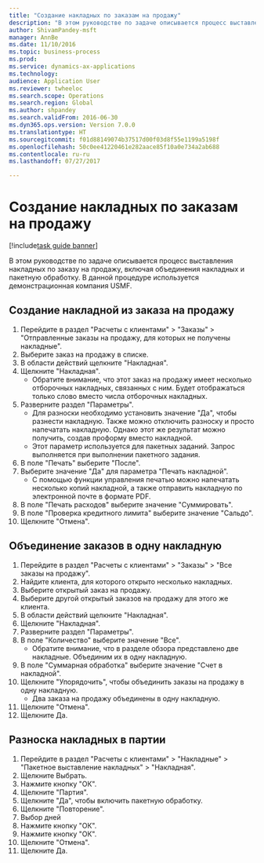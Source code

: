 ```yaml
--- 
title: "Создание накладных по заказам на продажу"
description: "В этом руководстве по задаче описывается процесс выставления накладных по заказу на продажу, включая объединения накладных и пакетную обработку."
author: ShivamPandey-msft
manager: AnnBe
ms.date: 11/10/2016
ms.topic: business-process
ms.prod: 
ms.service: dynamics-ax-applications
ms.technology: 
audience: Application User
ms.reviewer: twheeloc
ms.search.scope: Operations
ms.search.region: Global
ms.author: shpandey
ms.search.validFrom: 2016-06-30
ms.dyn365.ops.version: Version 7.0.0
ms.translationtype: HT
ms.sourcegitcommit: f01d88149074b37517d00f03d8f55e1199a5198f
ms.openlocfilehash: 50c0ee41220461e282aace85f10a0e734a2ab688
ms.contentlocale: ru-ru
ms.lasthandoff: 07/27/2017

---
```

# <a name="create-sales-order-invoices"></a>Создание накладных по заказам на продажу

[!include[task guide banner](../../includes/task-guide-banner.md)]

В этом руководстве по задаче описывается процесс выставления накладных по заказу на продажу, включая объединения накладных и пакетную обработку. В данной процедуре используется демонстрационная компания USMF.


## <a name="create-an-invoice-from-a-sales-order"></a>Создание накладной из заказа на продажу
1. Перейдите в раздел "Расчеты с клиентами" > "Заказы" > "Отправленные заказы на продажу, для которых не получены накладные".
2. Выберите заказ на продажу в списке. 
3. В области действий щелкните "Накладная".
4. Щелкните "Накладная".
    * Обратите внимание, что этот заказ на продажу имеет несколько отборочных накладных, связанных с ним. Будет отображаться только слово <multiple> вместо числа отборочных накладных.  
5. Разверните раздел "Параметры".
    * Для разноски необходимо установить значение "Да", чтобы разнести накладную. Также можно отключить разноску и просто напечатать накладную. Однако этот же результат можно получить, создав проформу вместо накладной.  
    * Этот параметр используется для пакетных заданий. Запрос выполняется при выполнении пакетного задания.    
6. В поле "Печать" выберите "После".
7. Выберите значение "Да" для параметра "Печать накладной".
    * С помощью функции управления печатью можно напечатать несколько копий накладной, а также отправить накладную по электронной почте в формате PDF.  
8. В поле "Печать расходов" выберите значение "Суммировать".
9. В поле "Проверка кредитного лимита" выберите значение "Сальдо".
10. Щелкните "Отмена".

## <a name="combine-orders-into-a-single-invoice"></a>Объединение заказов в одну накладную
1. Перейдите в раздел "Расчеты с клиентами" > "Заказы" > "Все заказы на продажу".
2. Найдите клиента, для которого открыто несколько накладных.
3. Выберите открытый заказ на продажу.
4. Выберите другой открытый заказов на продажу для этого же клиента.
5. В области действий щелкните "Накладная".
6. Щелкните "Накладная".
7. Разверните раздел "Параметры".
8. В поле "Количество" выберите значение "Все".
    * Обратите внимание, что в разделе обзора представлено две накладные. Объединим их в одну накладную.  
9. В поле "Суммарная обработка" выберите значение "Счет в накладной".
10. Щелкните "Упорядочить", чтобы объединить заказы на продажу в одну накладную.
    * Два заказа на продажу объединены в одну накладную.   
11. Щелкните "Отмена".
12. Щелкните Да.

## <a name="post-invoices-in-a-batch"></a>Разноска накладных в партии
1. Перейдите в раздел "Расчеты с клиентами" > "Накладные" > "Пакетное выставление накладных" > "Накладная".
2. Щелкните Выбрать.
3. Нажмите кнопку "OК".
4. Щелкните "Партия".
5. Щелкните "Да", чтобы включить пакетную обработку.
6. Щелкните "Повторение".
7. Выбор дней
8. Нажмите кнопку "OК".
9. Нажмите кнопку "OК".
10. Щелкните "Отмена".
11. Щелкните Да.


